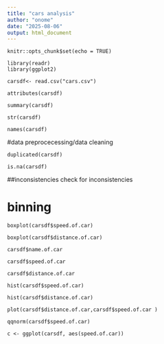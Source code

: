 ```yaml
---
title: "cars analysis"
author: "onome"
date: "2025-08-06"
output: html_document
---
```


```{r setup, include=FALSE}
knitr::opts_chunk$set(echo = TRUE)
```


```{r}
library(readr) 
library(ggplot2)
```

```{r}
carsdf<- read.csv("cars.csv")
``` 


```{r}
attributes(carsdf)
```

```{r}
summary(carsdf) 
```

```{r}
str(carsdf) 
```

```{r}
names(carsdf) 
```

#data preprocecessing/data cleaning
```{r}
duplicated(carsdf)
```

```{r}
is.na(carsdf)
```


##inconsistencies check for inconsistencies 
# binning


```{r}
boxplot(carsdf$speed.of.car)
```

```{r}
boxplot(carsdf$distance.of.car)
```


```{r}
carsdf$name.of.car
```

```{r}
carsdf$speed.of.car
```


```{r}
carsdf$distance.of.car
```

```{r}
hist(carsdf$speed.of.car)
```

```{r}
hist(carsdf$distance.of.car)
```

```{r}
plot(carsdf$distance.of.car,carsdf$speed.of.car )
```

```{r}
qqnorm(carsdf$speed.of.car)
```


```{r}
c <- ggplot(carsdf, aes(speed.of.car))
```




 
